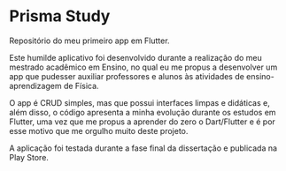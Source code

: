 # Prisma Study
 Repositório do meu primeiro app em Flutter.

 Este humilde aplicativo foi desenvolvido durante a realização do meu mestrado acadêmico em Ensino, no qual eu me propus a desenvolver um app que pudesser auxiliar professores e alunos às atividades de ensino-aprendizagem de Física.

 O app é CRUD simples, mas que possui interfaces limpas e didáticas e, além disso, o código apresenta a minha evolução durante os estudos em Flutter, uma vez que me propus a aprender do zero o Dart/Flutter e é por esse motivo que me orgulho muito deste projeto.

 A aplicação foi testada durante a fase final da dissertação e publicada na Play Store.
